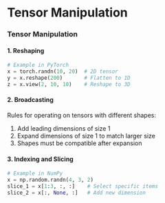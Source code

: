 # Tensor Manipulation

####

### Tensor Manipulation

#### 1. Reshaping

```python
# Example in PyTorch
x = torch.randn(10, 20)  # 2D tensor
y = x.reshape(200)       # Flatten to 1D
z = x.view(2, 10, 10)    # Reshape to 3D
```

#### 2. Broadcasting

Rules for operating on tensors with different shapes:

1. Add leading dimensions of size 1
2. Expand dimensions of size 1 to match larger size
3. Shapes must be compatible after expansion

#### 3. Indexing and Slicing

```python
# Example in NumPy
x = np.random.randn(4, 3, 2)
slice_1 = x[1:3, :, :]    # Select specific items
slice_2 = x[:, None, :]   # Add new dimension
```

